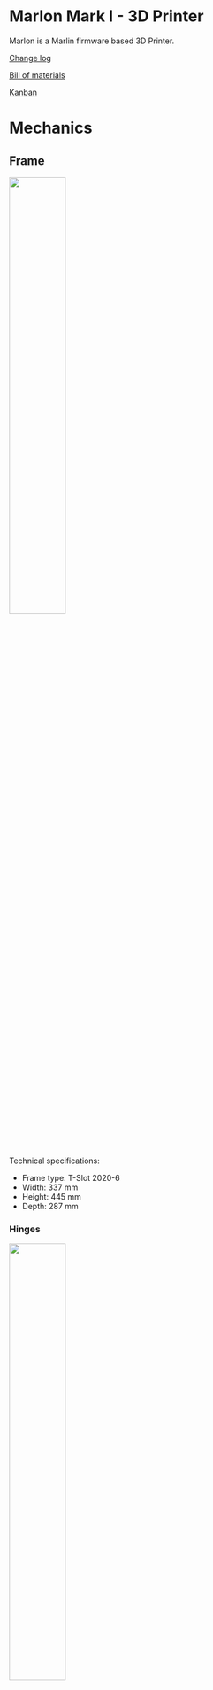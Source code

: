 # Marlon Mark I - 3D Printer
Marlon is a Marlin firmware based 3D Printer.

[Change log](CHANGELOG.md)

[Bill of materials](BOM.md)

[Kanban](KANBAN.md)

# Mechanics

## Frame
<img src="Documents/T-Slot_2020-6.png" width="45%">

Technical specifications:
- Frame type: T-Slot 2020-6
- Width: 337 mm
- Height: 445 mm
- Depth: 287 mm

### Hinges
<img src="Documents/s-l1600.jpg" width="45%">

T-Slot 2020 Hinge

Technical specifications:
- Frame type: T-Slot 2020-6
- Width: 
- Height: 
- Depth: 

### T-Nut
[#T-Nut_M3] M3 Round Roll fot T-slot 2020 Nickel Plated

[#T-Nut_M4] M4 Round Roll fot T-slot 2020 Nickel Plated

[#T-Nut_M5] M5 Round Roll fot T-slot 2020 Nickel Plated

## CoreXY
<img src="Documents/CoreXY.png" width="45%">

The [CoreXY] is a open source two-axis linear motion implementation developed at MIT Media Lab.

Overall, it delivers the same benefit of the H-bot, a light moving platform, by keeping both motors fixed to the frame. Furthermore, by crossing the belt, the unwanted torque vectors of H-bot model are eliminated.

### SC8LUU
![SC8LUU](Documents/SC8LUU.jpg)

SC8LUU technical specifications:

### Linear rod
Linear rail technical specifications:
- Diameter: 8 mm
- Lenght: 300 mm
- Material: Carbon Steel

### Pulley
Pulley technical specifications:
- Timing: 20T
- Bore: 5mm
- Belt: GT2 6 mm

### Belt
Belt technical specifications:
- Model: GT2
- Width: 6 mm
- Size: <span style="color:#F00">???</span> mm

## Elevator (z axis)

### LMH8UU
![LMH8UU](Documents/LMH8UU.jpg)

LMH8UU technical specifications:
- 

### SHF
![SHF](Documents/SHF8.png)

SHF8 technical specifications:

### Shaft coupler
Shaft coupler technical specifications:
- Diameter: 19 mm
- Lenght: 25 mm
- Material: Aluminium
- Net weight: 16 g
- Shaft: 5 -> 8 mm

### Threaded rod
Threaded rod technical specifications:
- Material: 304 Stainless Steel
- Diameter: 8 mm
- Pitch: 2 mm
- Lead: 4
- Length: 400 mm

### T8
T8 anti-backlash nut technical specifications:
- Material: Brass
- Big nut diameter: 30mm
- Thickness: 5mm
- Small nut diameter: 16mm

### Linear rail
Linear rail technical specifications:
- Diameter: 8 mm
- Lenght: 400 mm
- Material: Carbon Steel

# Electronics

## Power
Power cord technical specifications:
https://www.stayonline.com/5-15-c13-10-amp-power-cords.aspx

- N: neutro (black)
- F: fase (white)
- T: ground (green)

### Power connector

      *       T        *
      *    +------+    *
      *   /   ▉▉   \   *
      *  +          +  *
      *  | ▉▉    ▉▉ |  *
      *  +----------+  *
      *    F      N    *
    
IEC 60320 C13

Technical specifications:
- Padrão: IEC-320

### Power cable
Olhando o plug macho da tomada com os pinos voltados para sua face:

    ****************
    *       T      *
    *     +---+    *
    *    /  o  \   *
    *   /       \  *
    *  | []   [] | *
    *  +---------+ *
    *    N     F   *
    ****************

[Figure [NEMA5-15]: [NEMA 5-15](Documents/5917_drawing.pdf)]

[#Power_cable]
    - Padrão IEC-320

    *********************
    *  .-------------.  *
    * |  o    o    o  | *
    *  '-------------'  *
    *    ?    T    ?    *
    *********************
    
[NBR 14136](Documents/1433_drawing.pdf)

### Power button
![Power button](Documents/0M743E_20131224081002290.jpg)

### Power supply
PSU ATX Power with PS_ON

## Arduino

### Diagram

    *                              .-----.                                        *
    * .----[PWR]-------------------| USB |--.                                     *
    * |                            '-----'  |                                     *
    * |           GND/RST2  [ ] [ ]         |                                     *
    * |         MOSI2/SCK2  [ ] [ ]  SCL[ ] |   D0                                *
    * |            5V/MISO2 [ ] [ ]  SDA[ ] |   D1                                *
    * |                             AREF[ ] |                                     *
    * |                              GND[ ] |                                     *
    * | [ ]NC                     SCK/13[ ]~|   B7                                *
    * | [ ]v.ref                 MISO/12[ ]~|   B6                                *
    * | [ ]RST                   MOSI/11[ ]~|   B5                                *
    * | [ ]3V3      +----------+      10[ ]~|   B4                                *
    * | [ ]5v       | ARDUINO  |       9[ ]~|   H6                                *
    * | [ ]GND      |   MEGA   |       8[ ]~|   H5                                *
    * | [ ]GND      +----------+            |                                     *
    * | [ ]Vin                         7[ ]~|   H4                                *
    * |                                6[ ]~|   H3                                *
    * | [ ]A0                          5[ ]~|   E3                                *
    * | [ ]A1                          4[ ]~|   G5                                *
    * | [ ]A2                     INT5/3[ ]~|   E5                                *
    * | [ ]A3                     INT4/2[ ]~|   E4                                *
    * | [ ]A4                       TX>1[ ]~|   E1                                *
    * | [ ]A5                       RX<0[ ]~|   E0                                *
    * | [ ]A6                               |                                     *
    * | [ ]A7                     TX3/14[ ] |   J1                                *
    * |                           RX3/15[ ] |   J0                                *
    * | [ ]A8                     TX2/16[ ] |   H1                                *
    * | [ ]A9                     RX2/17[ ] |   H0                                *
    * | [ ]A10               TX1/INT3/18[ ] |   D3                                *
    * | [ ]A11               RX1/INT2/19[ ] |   D2                                *
    * | [ ]A12           I2C-SDA/INT1/20[ ] |   D1                                *
    * | [ ]A13           I2C-SCL/INT0/21[ ] |   D0                                *
    * | [ ]A14                              |                                     *
    * | [ ]A15                              |   PORTS                             *
    * |                RST SCK MISO         |    22=A0  23=A1                     *
    * |         ICSP   [ ] [ ] [ ]          |    24=A2  25=A3                     *
    * |                [ ] [ ] [ ]          |    26=A4  27=A5                     *
    * |                GND MOSI 5V          |    28=A6  29=A7                     *
    * | G                                   |    30=C7  31=C6                     *
    * | N 5 5 4 4 4 4 4 3 3 3 3 3 2 2 2 2 5 |    32=C5  33=C4                     *
    * | D 2 0 8 6 4 2 0 8 6 4 2 0 8 6 4 2 V |    34=C3  35=C2                     *
    * |         ~ ~                         |    36=C1  37=C0                     *
    * | @ # # # # # # # # # # # # # # # # @ |    38=D7  39=G2                     *
    * | @ # # # # # # # # # # # # # # # # @ |    40=G1  41=G0                     *
    * |           ~                         |    42=L7  43=L6                     *
    * | G 5 5 4 4 4 4 4 3 3 3 3 3 2 2 2 2 5 |    44=L5  45=L4                     *
    * | N 3 1 9 7 5 3 1 9 7 5 3 1 9 7 5 3 V |    46=L3  47=L2                     *
    * | D                                   |    48=L1  49=L0    SPI:             *
    * |                                     |    50=B3  51=B2     50=MISO 51=MOSI *
    * |     2560                            |    52=B1  53=B0     52=SCK  53=SS   *
    * '--.                         .--------'                                     *
    *     \_______________________/                                               *
    *                                                                             *

Arduino Mega 2560

Diagram by: http://busyducks.com/ascii-art-arduinos

### Pin designation
 id | pin |   type    | direction |               description                
----|-----|-----------|-----------|--------------------------------------------
  0 |   0 | -         | -         | -                                        
  1 |   1 | -         | -         | -                                        
  2 |   2 | -         | -         | X_MAX_PIN                                
  3 |   3 | -         | -         | X_MIN_PIN                                
  4 |   4 | -         | -         | -                                        
  5 |   5 | -         | -         | -                                        
  6 |   6 | -         | -         | -                                        
  7 |   7 | -         | -         | -                                        
  8 |   8 | -         | -         | HEATER_1_PIN                             
  9 |   9 | -         | -         | FAN_PIN                                  
 10 |  10 | -         | -         | HEATER_0_PIN                             
 11 |  11 | -         | -         | -                                        
 12 |  12 | -         | -         | PS_ON_PIN                                
 13 |  13 | -         | -         | LED_PIN                                  
 14 |  14 | -         | -         | Y_MIN_PIN                                
 15 |  15 | -         | -         | Y_MAX_PIN                                
 16 |  16 | -         | -         | -                                        
 17 |  17 | -         | -         | -                                        
 18 |  18 | -         | -         | Z_MIN_PIN                                
 19 |   4 | -         | -         | Z_MAX_PIN                                
 20 |  20 | -         | -         | -                                        
 21 |  21 | -         | -         | -                                        
 22 |  22 | -         | -         | -                                        
 23 |  23 | -         | -         | -                                        
 24 |  24 | -         | -         | E_ENABLE_PIN                             
 25 |  25 | -         | -         | -                                        
 26 |  26 | -         | -         | E_STEP_PIN                               
 27 |  27 | -         | -         | -                                        
 28 |  28 | -         | -         | E_DIR_PIN                                
 29 |  29 | -         | -         | -                                        
 30 |  30 | -         | -         | -                                        
 31 |  31 | -         | -         | -                                        
 32 |  32 | -         | -         | -                                        
 33 |  33 | -         | -         | -                                        
 34 |  34 | -         | -         | -                                        
 35 |  35 | -         | -         | -                                        
 36 |  36 | -         | -         | -                                        
 37 |  37 | -         | -         | -                                        
 38 |  38 | -         | -         | X_ENABLE_PIN                             
 39 |  39 | -         | -         | -                                        
 40 |  40 | -         | -         | -                                        
 41 |  41 | -         | -         | -                                        
 42 |  42 | -         | -         | -                                        
 43 |  43 | -         | -         | -                                        
 44 |  44 | -         | -         | -                                        
 45 |  45 | -         | -         | -                                        
 46 |  46 | -         | -         | Z_STEP_PIN                               
 47 |  47 | -         | -         | -                                        
 48 |  48 | -         | -         | Z_DIR_PIN                                
 49 |  49 | -         | -         | -                                        
 50 |  50 | -         | -         | -                                        
 51 |  51 | -         | -         | -                                        
 52 |  52 | -         | -         | -                                        
 53 |  53 | -         | -         | SDSS                                     
 54 |   0 | -         | -         | X_STEP_PIN                               
 55 |   1 | -         | -         | X_DIR_PIN                                
 56 |   2 | -         | -         | Y_ENABLE_PIN                             
 57 |   3 | -         | -         | -                                        
 58 |   4 | -         | -         | -                                        
 59 |   5 | -         | -         | -                                        
 60 |   6 | -         | -         | Y_STEP_PIN                               
 61 |   7 | -         | -         | Y_DIR_PIN                                
 62 |   8 | -         | -         | Z_ENABLE_PIN                             
 63 |   9 | -         | -         | -                                        
 64 |  10 | -         | -         | -                                        
 65 |  11 | -         | -         | -                                        
 66 |  12 | -         | -         | -                                        
 67 |  13 | -         | -         | TEMP_0_PIN                               
 68 |  14 | -         | -         | TEMP_1_PIN                               
 69 |  15 | -         | -         | -                                        

## RAMPS
![RAMPS 1.4](Documents/Arduinomega1-4connectors.png)

> RepRap Arduino Mega Pololu Shield, or RAMPS for short. It is designed to fit the entire electronics needed for a RepRap in one small package for low cost. RAMPS interfaces an Arduino Mega with the powerful Arduino MEGA platform and has plenty room for expansion. The modular design includes plug in stepper drivers and extruder control electronics on an Arduino MEGA shield for easy service, part replacement, upgrade-ability and expansion. Additionally, a number of Arduino expansion boards can be added to the system as long as the main RAMPS board is kept to the top of the stack.
>
> -- From: [RAMPS]

RAMPS technical specifications:
- Version: 1.4
- License: GPL

## Display

Display Cable

## Stepper drivers
Stepper_drivers technical specifications:
- Modelo: A4988

Stepper_drivers_heat_sink

## Stepper motor
Stepper motor reference: 
http://reprap.org/wiki/NEMA_17_Stepper_motor

## Hot bed

## Sensors

### Endstop sensor
![TCST2103](Documents/TCST2103.png)

[TCST2103](Documents/TCST2103.pdf)

# Software

## Marlin
> "Marlin is an open source firmware for the RepRap family of replicating rapid prototypers — popularly known as “3D printers.” It was derived from Sprinter and grbl, and became a standalone open source project on August 12, 2011 with its Github release. Marlin is licensed under the GPLv3 and is free for all applications.
>
> From the start Marlin was built by and for RepRap enthusiasts to be a straightforward, reliable, and adaptable printer driver that “just works.” As a testament to its quality, Marlin is used by several respected commercial 3D printers. Ultimaker, Printrbot, AlephObjects (Lulzbot), and Prusa Research are just a few of the vendors who ship a variant of Marlin.
>
> One key to Marlin’s popularity is that it runs on inexpensive 8-bit Atmel AVR micro-controllers. These chips are at the center of the popular open source Arduino/Genuino platform. The reference platform for Marlin is an Arduino Mega2560 with RAMPS 1.4.
>
> As a community product, Marlin aims to be adaptable to as many boards and configurations as possible. We want it to be configurable, customizable, extensible, and economical for hobbyists and vendors alike. A Marlin build can be very small, for use on a headless printer with only modest hardware. Features are enabled as-needed to adapt Marlin to added components."
>
> As a community product, Marlin aims to be adaptable to as many boards and configurations as possible. We want it to be configurable, customizable, extensible, and economical for hobbyists and vendors alike. A Marlin build can be very small, for use on a headless printer with only modest hardware. Features are enabled as-needed to adapt Marlin to added components."
>
> -- From: [Marlin web page]

### Configuring
[Marlin Configuring]

### G-code
[Marlin G-code]

### Calibration

## Slic3r
http://manual.slic3r.org/advanced/command-line

# Using

## Material

Comparizon table

Material | 
---------|---------------------------------------------------------------------
ABS      | 
PLA      | 

### ABS

### PLA


---

[CoreXY]: http://corexy.com/
[RAMPS]: http://reprap.org/wiki/RAMPS
[Marlin]: http://marlinfw.org/
[Marlin on GitHub]: https://github.com/MarlinFirmware/Marlin
[Marlin G-code]: http://marlinfw.org/meta/gcode/
[Marlin Configuring]: http://marlinfw.org/docs/configuration/configuration.html
[Marlin web page]: https://github.com/MarlinFirmware/Marlin

